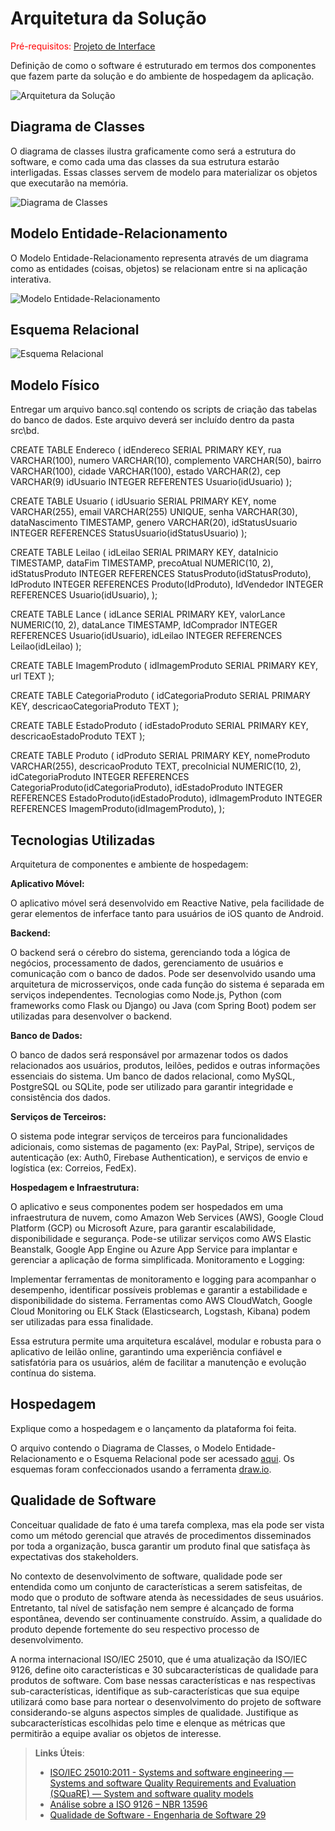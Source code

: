 # Arquitetura da Solução

<span style="color:red">Pré-requisitos: <a href="3-Projeto de Interface.md"> Projeto de Interface</a></span>

Definição de como o software é estruturado em termos dos componentes que fazem parte da solução e do ambiente de hospedagem da aplicação.

![Arquitetura da Solução](img/arquitetura_solucao.png)

## Diagrama de Classes

O diagrama de classes ilustra graficamente como será a estrutura do software, e como cada uma das classes da sua estrutura estarão interligadas. Essas classes servem de modelo para materializar os objetos que executarão na memória.

![Diagrama de Classes](img/diagrama_classes.png)

## Modelo Entidade-Relacionamento

O Modelo Entidade-Relacionamento representa através de um diagrama como as entidades (coisas, objetos) se relacionam entre si na aplicação interativa.

![Modelo Entidade-Relacionamento](img/modelo_er.png)

## Esquema Relacional

![Esquema Relacional](img/esquema_relacional.png)

## Modelo Físico

Entregar um arquivo banco.sql contendo os scripts de criação das tabelas do banco de dados. Este arquivo deverá ser incluído dentro da pasta src\bd.

CREATE TABLE Endereco (
idEndereco SERIAL PRIMARY KEY,
rua VARCHAR(100),
numero VARCHAR(10),
complemento VARCHAR(50),
bairro VARCHAR(100),
cidade VARCHAR(100),
estado VARCHAR(2),
cep VARCHAR(9)
idUsuario INTEGER REFERENTES Usuario(idUsuario)
);

CREATE TABLE Usuario (
idUsuario SERIAL PRIMARY KEY,
nome VARCHAR(255),
email VARCHAR(255) UNIQUE,
senha VARCHAR(30),
dataNascimento TIMESTAMP,
genero VARCHAR(20),
idStatusUsuario INTEGER REFERENCES StatusUsuario(idStatusUsuario)
);

CREATE TABLE Leilao (
idLeilao SERIAL PRIMARY KEY,
dataInicio TIMESTAMP,
dataFim TIMESTAMP,
precoAtual NUMERIC(10, 2),
idStatusProduto INTEGER REFERENCES StatusProduto(idStatusProduto),
IdProduto INTEGER REFERENCES Produto(IdProduto),
IdVendedor INTEGER REFERENCES Usuario(idUsuario),
);

CREATE TABLE Lance (
idLance SERIAL PRIMARY KEY,
valorLance NUMERIC(10, 2),
dataLance TIMESTAMP,
IdComprador INTEGER REFERENCES Usuario(idUsuario),
idLeilao INTEGER REFERENCES Leilao(idLeilao)
);

CREATE TABLE ImagemProduto (
idImagemProduto SERIAL PRIMARY KEY,
url TEXT
);

CREATE TABLE CategoriaProduto (
idCategoriaProduto SERIAL PRIMARY KEY,
descricaoCategoriaProduto TEXT
);

CREATE TABLE EstadoProduto (
idEstadoProduto SERIAL PRIMARY KEY,
descricaoEstadoProduto TEXT
);

CREATE TABLE Produto (
idProduto SERIAL PRIMARY KEY,
nomeProduto VARCHAR(255),
descricaoProduto TEXT,
precoInicial NUMERIC(10, 2),
idCategoriaProduto INTEGER REFERENCES CategoriaProduto(idCategoriaProduto),
idEstadoProduto INTEGER REFERENCES EstadoProduto(idEstadoProduto),
idImagemProduto INTEGER REFERENCES ImagemProduto(idImagemProduto),
);

## Tecnologias Utilizadas

Arquitetura de componentes e ambiente de hospedagem:

**Aplicativo Móvel:**

O aplicativo móvel será desenvolvido em Reactive Native, pela facilidade de gerar elementos de inferface tanto para usuários de iOS quanto de Android.

**Backend:**

O backend será o cérebro do sistema, gerenciando toda a lógica de negócios, processamento de dados, gerenciamento de usuários e comunicação com o banco de dados. Pode ser desenvolvido usando uma arquitetura de microsserviços, onde cada função do sistema é separada em serviços independentes. Tecnologias como Node.js, Python (com frameworks como Flask ou Django) ou Java (com Spring Boot) podem ser utilizadas para desenvolver o backend.

**Banco de Dados:**

O banco de dados será responsável por armazenar todos os dados relacionados aos usuários, produtos, leilões, pedidos e outras informações essenciais do sistema. Um banco de dados relacional, como MySQL, PostgreSQL ou SQLite, pode ser utilizado para garantir integridade e consistência dos dados.

**Serviços de Terceiros:**

O sistema pode integrar serviços de terceiros para funcionalidades adicionais, como sistemas de pagamento (ex: PayPal, Stripe), serviços de autenticação (ex: Auth0, Firebase Authentication), e serviços de envio e logística (ex: Correios, FedEx).

**Hospedagem e Infraestrutura:**

O aplicativo e seus componentes podem ser hospedados em uma infraestrutura de nuvem, como Amazon Web Services (AWS), Google Cloud Platform (GCP) ou Microsoft Azure, para garantir escalabilidade, disponibilidade e segurança. Pode-se utilizar serviços como AWS Elastic Beanstalk, Google App Engine ou Azure App Service para implantar e gerenciar a aplicação de forma simplificada.
Monitoramento e Logging:

Implementar ferramentas de monitoramento e logging para acompanhar o desempenho, identificar possíveis problemas e garantir a estabilidade e disponibilidade do sistema. Ferramentas como AWS CloudWatch, Google Cloud Monitoring ou ELK Stack (Elasticsearch, Logstash, Kibana) podem ser utilizadas para essa finalidade.

Essa estrutura permite uma arquitetura escalável, modular e robusta para o aplicativo de leilão online, garantindo uma experiência confiável e satisfatória para os usuários, além de facilitar a manutenção e evolução contínua do sistema.

## Hospedagem

Explique como a hospedagem e o lançamento da plataforma foi feita.

O arquivo contendo o Diagrama de Classes, o Modelo Entidade-Relacionamento e o Esquema Relacional pode ser acessado [aqui](https://drive.google.com/file/d/19lwTGwUUOVjydgzok_bNiJ6nXujBxtfO/view?usp=sharing). Os esquemas foram confeccionados usando a ferramenta [draw.io](https://app.diagrams.net/).

## Qualidade de Software

Conceituar qualidade de fato é uma tarefa complexa, mas ela pode ser vista como um método gerencial que através de procedimentos disseminados por toda a organização, busca garantir um produto final que satisfaça às expectativas dos stakeholders.

No contexto de desenvolvimento de software, qualidade pode ser entendida como um conjunto de características a serem satisfeitas, de modo que o produto de software atenda às necessidades de seus usuários. Entretanto, tal nível de satisfação nem sempre é alcançado de forma espontânea, devendo ser continuamente construído. Assim, a qualidade do produto depende fortemente do seu respectivo processo de desenvolvimento.

A norma internacional ISO/IEC 25010, que é uma atualização da ISO/IEC 9126, define oito características e 30 subcaracterísticas de qualidade para produtos de software.
Com base nessas características e nas respectivas sub-características, identifique as sub-características que sua equipe utilizará como base para nortear o desenvolvimento do projeto de software considerando-se alguns aspectos simples de qualidade. Justifique as subcaracterísticas escolhidas pelo time e elenque as métricas que permitirão a equipe avaliar os objetos de interesse.

> **Links Úteis**:
>
> - [ISO/IEC 25010:2011 - Systems and software engineering — Systems and software Quality Requirements and Evaluation (SQuaRE) — System and software quality models](https://www.iso.org/standard/35733.html/)
> - [Análise sobre a ISO 9126 – NBR 13596](https://www.tiespecialistas.com.br/analise-sobre-iso-9126-nbr-13596/)
> - [Qualidade de Software - Engenharia de Software 29](https://www.devmedia.com.br/qualidade-de-software-engenharia-de-software-29/18209/)
